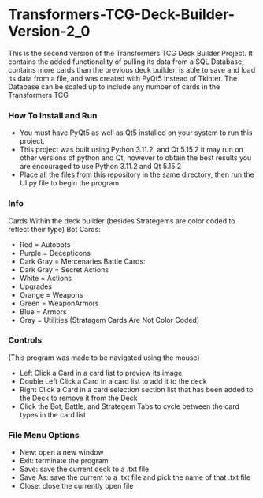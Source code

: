 # Transformers-TCG-Deck-Builder-Version-2_0
This is the second version of the Transformers TCG Deck Builder Project. It contains the added functionality of pulling its data from a SQL Database, contains more cards than the previous deck builder, is able to save and load its data from a file, and was created with PyQt5 instead of Tkinter. The Database can be scaled up to include any number of cards in the Transformers TCG

### How To Install and Run
- You must have PyQt5 as well as Qt5 installed on your system to run this project.
- This project was built using Python 3.11.2, and Qt 5.15.2 it may run on other versions of python and Qt, however to obtain the best results you are encouraged to use Python 3.11.2 and Qt 5.15.2
- Place all the files from this repository in the same directory, then run the UI.py file to begin the program

### Info
Cards Within the deck builder (besides Strategems are color coded to reflect their type)
Bot Cards:
- Red = Autobots 
- Purple = Decepticons
- Dark Gray = Mercenaries 
Battle Cards:
- Dark Gray = Secret Actions
- White = Actions
- Upgrades
- Orange = Weapons
- Green = WeaponArmors
- Blue = Armors
- Gray = Utilities
(Stratagem Cards Are Not Color Coded)
    
### Controls
(This program was made to be navigated using the mouse)
- Left Click a Card in a card list to preview its image
- Double Left Click a Card in a card list to add it to the deck
- Right Click a Card in a card selection section list that has been added to the Deck to remove it from the Deck
- Click the Bot, Battle, and Strategem Tabs to cycle between the card types in the card list

### File Menu Options
- New: open a new window
- Exit: terminate the program
- Save: save the current deck to a .txt file
- Save As: save the current to a .txt file and pick the name of that .txt file
- Close: close the currently open file
